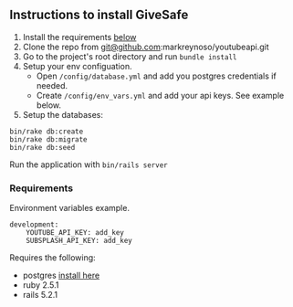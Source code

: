 ## Instructions to install GiveSafe

1. Install the requirements [below](#Requirements)
2. Clone the repo from git@github.com:markreynoso/youtubeapi.git
3. Go to the project's root directory and run `bundle install`
4. Setup your env configuation. 
    * Open `/config/database.yml` and add you postgres credentials if needed. 
    * Create `/config/env_vars.yml` and add your api keys. See example below.
5. Setup the databases: 
```shell
bin/rake db:create
bin/rake db:migrate
bin/rake db:seed
```

Run the application with `bin/rails server`

### Requirements

Environment variables example. 
```
development:
    YOUTUBE_API_KEY: add_key
    SUBSPLASH_API_KEY: add_key
```

Requires the following:
* postgres [install here](http://www.postgresql.org/download/) 
* ruby 2.5.1
* rails 5.2.1
